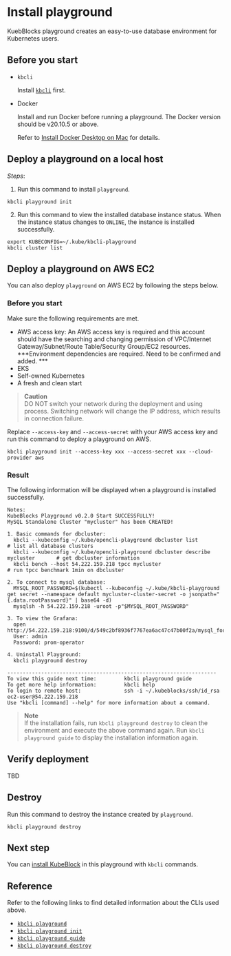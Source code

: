 # Install playground

KuebBlocks playground creates an easy-to-use database environment for Kubernetes users.

## Before you start

- `kbcli`
  
  Install [`kbcli`](install_kbcli.md) first.

- Docker

  Install and run Docker before running a playground. The Docker version should be v20.10.5 or above.

  Refer to [Install Docker Desktop on Mac](https://docs.docker.com/desktop/install/mac-install/) for details.

## Deploy a playground on a local host

_Steps_:

1. Run this command to install `playground`.

```
kbcli playground init
```

2. Run this command to view the installed database instance status. When the instance status changes to `ONLINE`, the instance is installed successfully.

```
export KUBECONFIG=~/.kube/kbcli-playground
kbcli cluster list
```

## Deploy a playground on AWS EC2

You can also deploy `playground` on AWS EC2 by following the steps below.

### Before you start

Make sure the following requirements are met.

- AWS access key: An AWS access key is required and this account should have the searching and changing permission of VPC/Internet Gateway/Subnet/Route Table/Security Group/EC2 resources. ***Environment dependencies are required. Need to be confirmed and added. ***
- EKS
- Self-owned Kubernetes
- A fresh and clean start

> **Caution** <br>
> DO NOT switch your network during the deployment and using process. Switching network will change the IP address, which results in connection failure.

Replace `--access-key` and `--access-secret` with your AWS access key and run this command to deploy a playground on AWS.

```
kbcli playground init --access-key xxx --access-secret xxx --cloud-provider aws
```

### Result
  The following information will be displayed when a playground is installed successfully.

```
Notes:
KubeBlocks Playground v0.2.0 Start SUCCESSFULLY!
MySQL Standalone Cluster "mycluster" has been CREATED!

1. Basic commands for dbcluster:
  kbcli --kubeconfig ~/.kube/opencli-playground dbcluster list                          # list all database clusters
  kbcli --kubeconfig ~/.kube/opencli-playground dbcluster describe mycluster       # get dbcluster information
  kbcli bench --host 54.222.159.218 tpcc mycluster                                  # run tpcc benchmark 1min on dbcluster

2. To connect to mysql database:
  MYSQL_ROOT_PASSWORD=$(kubectl --kubeconfig ~/.kube/kbcli-playground get secret --namespace default mycluster-cluster-secret -o jsonpath="{.data.rootPassword}" | base64 -d)
  mysqlsh -h 54.222.159.218 -uroot -p"$MYSQL_ROOT_PASSWORD"

3. To view the Grafana:
  open http://54.222.159.218:9100/d/549c2bf8936f7767ea6ac47c47b00f2a/mysql_for_demo
  User: admin
  Password: prom-operator

4. Uninstall Playground:
  kbcli playground destroy

--------------------------------------------------------------------
To view this guide next time:         kbcli playground guide
To get more help information:         kbcli help
To login to remote host:              ssh -i ~/.kubeblocks/ssh/id_rsa ec2-user@54.222.159.218
Use "kbcli [command] --help" for more information about a command.
```

> **Note** <br>
> If the installation fails, run `kbcli playground destroy` to clean the environment and execute the above command again.
> Run `kbcli playground guide` to display the installation information again.

## Verify deployment

TBD

## Destroy

Run this command to destroy the instance created by `playground`.

```
kbcli playground destroy
```

## Next step

You can [install KubeBlock](install_kubeblocks.md) in this playground with `kbcli` commands.

## Reference

Refer to the following links to find detailed information about the CLIs used above.

- [`kbcli playground`](../cli/kbcli_playground.md)
- [`kbcli playground init`](../cli/kbcli_playground_init.md)
- [`kbcli playground guide`](../cli/kbcli_playground_guide.md)
- [`kbcli playground destroy`](../cli/kbcli_playground_destroy.md)